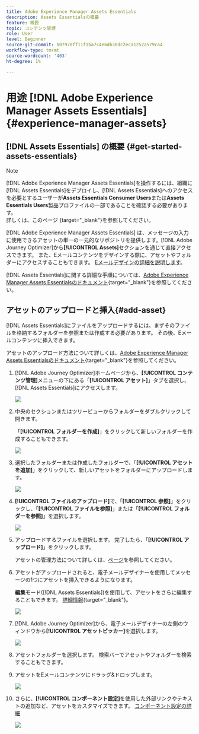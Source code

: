```yaml
---
title: Adobe Experience Manager Assets Essentials
description: Assets Essentialsの概要
feature: 概要
topic: コンテンツ管理
role: User
level: Beginner
source-git-commit: b07970ff11f1ba7c4e6db30dc2eca1252a579ca4
workflow-type: tm+mt
source-wordcount: '403'
ht-degree: 1%

---
```


# 用途 [!DNL Adobe Experience Manager Assets Essentials] {#experience-manager-assets}

## [!DNL Assets Essentials] の概要  {#get-started-assets-essentials}

>[!NOTE]
>
> [!DNL Adobe Experience Manager Assets Essentials]を操作するには、組織に[!DNL Assets Essentials]をデプロイし、[!DNL Assets Essentials]へのアクセスを必要とするユーザーが&#x200B;**Assets Essentials Consumer Users**&#x200B;または&#x200B;**Assets Essentials Users**&#x200B;製品プロファイルの一部であることを確認する必要があります。 <br> 詳しくは、このページ [](https://experienceleague.adobe.com/docs/experience-manager-assets-essentials/help/deploy-administer.html){target=&quot;_blank&quot;}を参照してください。

[!DNL Adobe Experience Manager Assets Essentials] は、メッセージの入力に使用できるアセットの単一の一元的なリポジトリを提供します。[!DNL Adobe Journey Optimizer]から&#x200B;**[!UICONTROL Assets]**&#x200B;セクションを通じて直接アクセスできます。 また、Eメールコンテンツをデザインする際に、アセットやフォルダーにアクセスすることもできます。 [Eメールデザインの詳細を説明します](design-emails.md)。

[!DNL Assets Essentials]に関する詳細な手順については、[Adobe Experience Manager Assets Essentialsのドキュメント](https://experienceleague.adobe.com/docs/experience-manager-assets-essentials/help/introduction.html){target=&quot;_blank&quot;}を参照してください。

## アセットのアップロードと挿入{#add-asset}

[!DNL Assets Essentials]にファイルをアップロードするには、まずそのファイルを格納するフォルダーを参照または作成する必要があります。 その後、Eメールコンテンツに挿入できます。

アセットのアップロード方法について詳しくは、[Adobe Experience Manager Assets Essentialsのドキュメント](https://experienceleague.adobe.com/docs/experience-manager-assets-essentials/help/add-delete.html){target=&quot;_blank&quot;}を参照してください。

1. [!DNL Adobe Journey Optimizer]ホームページから、**[!UICONTROL コンテンツ管理]**&#x200B;メニューの下にある「**[!UICONTROL アセット]**」タブを選択し、[!DNL Assets Essentials]にアクセスします。

   ![](assets/media_library_1.png)

1. 中央のセクションまたはツリービューからフォルダーをダブルクリックして開きます。

   「**[!UICONTROL フォルダーを作成]**」をクリックして新しいフォルダーを作成することもできます。

   ![](assets/media_library_8.png)

1. 選択したフォルダーまたは作成したフォルダーで、「**[!UICONTROL アセットを追加]**」をクリックして、新しいアセットをフォルダーにアップロードします。

   ![](assets/media_library_2.png)

1. **[!UICONTROL ファイルのアップロード]**&#x200B;で、「**[!UICONTROL 参照]**」をクリックし、「**[!UICONTROL ファイルを参照]**」または「**[!UICONTROL フォルダーを参照]**」を選択します。

   ![](assets/media_library_3.png)

1. アップロードするファイルを選択します。 完了したら、「**[!UICONTROL アップロード]**」をクリックします。

   アセットの管理方法について詳しくは、[ページ](https://experienceleague.adobe.com/docs/experience-manager-assets-essentials/help/manage-organize.html?lang=en)を参照してください。

1. アセットがアップロードされると、電子メールデザイナーを使用してメッセージの1つにアセットを挿入できるようになります。

   **編集**&#x200B;モード([!DNL Assets Essentials])を使用して、アセットをさらに編集することもできます。 [詳細情報](https://experienceleague.adobe.com/docs/experience-manager-assets-essentials/help/edit-images.html){target=&quot;_blank&quot;}。

   ![](assets/media_library_12.png)

1. [!DNL Adobe Journey Optimizer]から、電子メールデザイナーの左側のウィンドウから&#x200B;**[!UICONTROL アセットピッカー]**&#x200B;を選択します。

   ![](assets/media_library_5.png)

1. アセットフォルダーを選択します。 検索バーでアセットやフォルダーを検索することもできます。

1. アセットをEメールコンテンツにドラッグ&amp;ドロップします。

   ![](assets/media_library_6.png)

1. さらに、**[!UICONTROL コンポーネント設定]**&#x200B;を使用した外部リンクやテキストの追加など、アセットをカスタマイズできます。 [コンポーネント設定の詳細](content-components.md)

   ![](assets/media_library_13.png)
